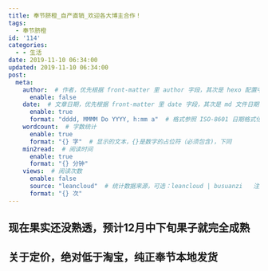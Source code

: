 ```yaml
---
title: 奉节脐橙_自产直销_欢迎各大博主合作！
tags:
  - 奉节脐橙
id: '114'
categories:
  - - 生活
date: 2019-11-10 06:34:00
updated: 2019-11-10 06:34:00
post:
  meta:
    author:  # 作者，优先根据 front-matter 里 author 字段，其次是 hexo 配置中 author 值
      enable: false
    date:  # 文章日期，优先根据 front-matter 里 date 字段，其次是 md 文件日期
      enable: true
      format: "dddd, MMMM Do YYYY, h:mm a"  # 格式参照 ISO-8601 日期格式化
    wordcount:  # 字数统计
      enable: true
      format: "{} 字"  # 显示的文本，{}是数字的占位符（必须包含)，下同
    min2read:  # 阅读时间
      enable: true
      format: "{} 分钟"
    views:  # 阅读次数
      enable: false
      source: "leancloud"  # 统计数据来源，可选：leancloud | busuanzi   注意不蒜子会间歇抽风
      format: "{} 次"
---
```


## 现在果实还没熟透，预计12月中下旬果子就完全成熟

## 关于定价，绝对低于淘宝，纯正奉节本地发货